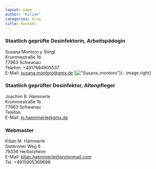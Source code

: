 ```yaml
---
layout: page
author: "Kilian"
categories: blog
title: Kontakt
---
```


### Staatlich geprüfte Desinfektorin, Arbeitspädogin
Susana Montoro y Stingl  
Krummestraße 1b  
77963 Schwanau  
Telefon: +4917684905537  
E-Mail: [susana.montoro@gmx.de](mailto:susana.montoro@gmx.de)
[!["Susana_montoro"](asset/images/Bewerbungsfoto_Susana)]{: .image.right}


### Staatlich geprüfter Desinfektor, Altenpfleger
Joachim B. H&auml;mmerle  
Krummestraße 1b  
77963 Schwanau  
Telefon:  
E-Mail: [jo.haemmerle@gmx.de](mailto:jo.haemmerle@gmx.de)

### Webmaster  
Kilian M. H&auml;mmerle    
Sisteroner Weg 6  
79336 Herbolzheim  
E-Mail: [kilian.haemmerle@protonmail.com](mailto:kilian.haemmerle@protonmail.com)  
Tel. +4915905369688
